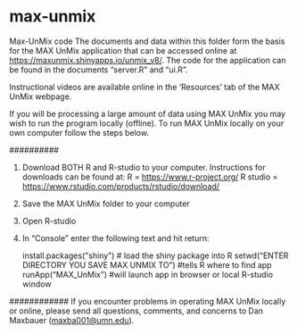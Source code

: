 # max-unmix
Max-UnMix code
The documents and data within this folder form the basis for the MAX UnMix application that can be accessed online at https://maxunmix.shinyapps.io/unmix_v8/. The code for the application can be found in the documents “server.R” and “ui.R”. 

Instructional videos are available online in the ‘Resources’ tab of the MAX UnMix webpage.

If you will be processing a large amount of data using MAX UnMix you may wish to run the program locally (offline). To run MAX UnMix locally on your own computer follow the steps below.

##########
1. Download BOTH R and R-studio to your computer. Instructions for downloads can be found at:
	R = https://www.r-project.org/
	R studio = https://www.rstudio.com/products/rstudio/download/

2. Save the MAX UnMix folder to your computer 

3. Open R-studio

4. In “Console” enter the following text and hit return: 
	
	install.packages("shiny") # load the shiny package into R
	setwd(“ENTER DIRECTORY YOU SAVE MAX UNMIX TO”) #tells R where to find app
	runApp(“MAX_UnMix”) #will launch app in browser or local R-studio window

############
If you encounter problems in operating MAX UnMix locally or online, please send all questions, comments, and concerns to Dan Maxbauer (maxba001@umn.edu).
